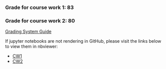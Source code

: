 ### Grade for course work 1: **83** 
  
### Grade for course work 2: **80**

[Grading System Guide](https://www.gold.ac.uk/students/assessments/undergraduate-final-result-calculation/)

If jupyter notebooks are not rendering in GitHub, please visit the links below to view 
them in nbviewer: 

- [CW1]()
- [CW2]()
